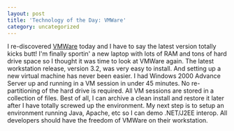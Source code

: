 ```yaml
---
layout: post
title: 'Technology of the Day: VMWare'
category: uncategorized
---
```


I re-discovered <a href="http://www.vmware.com/">VMWare</a> today and I have to say the latest version totally kicks butt!  I'm finally sportin' a new laptop with lots of RAM and tons of hard drive space so I thought it was time to look at VMWare again.  The latest workstation release, version 3.2, was very easy to install.  And setting up a new virtual machine has never been easier.  I had Windows 2000 Advance Server up and running in a VM session in under 45 minutes.  No re-partitioning of the hard drive is required.  All VM sessions are stored in a collection of files.  Best of all, I can archive a clean install and restore it later after I have totally screwed up the environment.  My next step is to setup an environment running Java, Apache, etc so I can demo .NET/J2EE interop.  All developers should have the freedom of VMWare on their workstation.
